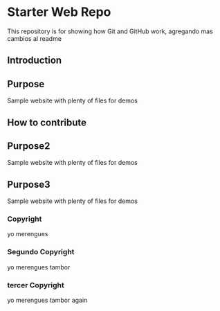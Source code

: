 # Starter Web Repo

This repository is for showing how Git and GitHub work, agregando mas cambios al readme

## Introduction

## Purpose
Sample website with plenty of files for demos

## How to contribute

## Purpose2
Sample website with plenty of files for demos

## Purpose3
Sample website with plenty of files for demos

### Copyright
yo merengues

### Segundo Copyright
yo merengues tambor

### tercer Copyright
yo merengues tambor again